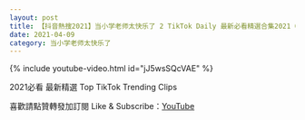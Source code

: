 ```yaml
---
layout: post
title: 【抖音熱搜2021】当小学老师太快乐了 2 TikTok Daily 最新必看精選合集2021 04 09
date: 2021-04-09
category: 当小学老师太快乐了
---
```


{% include youtube-video.html id="jJ5wsSQcVAE" %}

2021必看 最新精選 Top TikTok Trending Clips

喜歡請點贊轉發加訂閱 Like & Subscribe：[YouTube](https://www.youtube.com/channel/UCAoR7VcanIPd04uEq_GIylA/videos)

